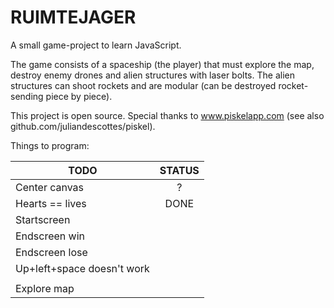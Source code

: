 # RUIMTEJAGER

A small game-project to learn JavaScript.

The game consists of a spaceship (the player) that must explore the map, 
destroy enemy drones and alien structures with laser bolts. The alien 
structures can shoot rockets and are modular (can be destroyed rocket-
sending piece by piece). 

This project is open source. Special thanks to www.piskelapp.com (see also github.com/juliandescottes/piskel). 

Things to program:


|          TODO			|	STATUS	|
| ---------------------------|:--------------:| 
| Center canvas			|	?		|
| Hearts == lives			|	DONE		|
| Startscreen			|			|
| Endscreen win			|			|
| Endscreen lose			|			|
| Up+left+space doesn't work	|			|
| 					|			|
| Explore map			|			|



	